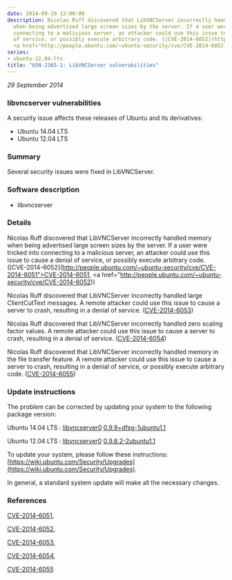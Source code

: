 ```yaml
---
date: 2014-09-29 12:00:00
description: Nicolas Ruff discovered that LibVNCServer incorrectly handled memory
  when being advertised large screen sizes by the server. If a user were tricked into
  connecting to a malicious server, an attacker could use this issue to cause a denial
  of service, or possibly execute arbitrary code. ([CVE-2014-6052](http://people.ubuntu.com/~ubuntu-security/cve/CVE-2014-6051">CVE-2014-6051</a>,
  <a href="http://people.ubuntu.com/~ubuntu-security/cve/CVE-2014-6052))
series:
- ubuntu-12.04-lts
title: "USN-2365-1: LibVNCServer vulnerabilities"
---
```


*29 September 2014*

### libvncserver vulnerabilities

A security issue affects these releases of Ubuntu and its derivatives:

* Ubuntu 14.04 LTS
* Ubuntu 12.04 LTS

### Summary

Several security issues were fixed in LibVNCServer. 

### Software description

* libvncserver 

### Details

Nicolas Ruff discovered that LibVNCServer incorrectly handled memory when being advertised large screen sizes by the server. If a user were tricked into connecting to a malicious server, an attacker could use this issue to cause a denial of service, or possibly execute arbitrary code. ([CVE-2014-6052](http://people.ubuntu.com/~ubuntu-security/cve/CVE-2014-6051">CVE-2014-6051</a>, <a href="http://people.ubuntu.com/~ubuntu-security/cve/CVE-2014-6052))

Nicolas Ruff discovered that LibVNCServer incorrectly handled large ClientCutText messages. A remote attacker could use this issue to cause a server to crash, resulting in a denial of service. ([CVE-2014-6053](http://people.ubuntu.com/~ubuntu-security/cve/CVE-2014-6053))

Nicolas Ruff discovered that LibVNCServer incorrectly handled zero scaling factor values. A remote attacker could use this issue to cause a server to crash, resulting in a denial of service. ([CVE-2014-6054](http://people.ubuntu.com/~ubuntu-security/cve/CVE-2014-6054))

Nicolas Ruff discovered that LibVNCServer incorrectly handled memory in the file transfer feature. A remote attacker could use this issue to cause a server to crash, resulting in a denial of service, or possibly execute arbitrary code. ([CVE-2014-6055](http://people.ubuntu.com/~ubuntu-security/cve/CVE-2014-6055)) 

### Update instructions

The problem can be corrected by updating your system to the following package version:

Ubuntu 14.04 LTS
 : [libvncserver0](https://launchpad.net/ubuntu/+source/libvncserver) <span> [0.9.9+dfsg-1ubuntu1.1](https://launchpad.net/ubuntu/+source/libvncserver/0.9.9+dfsg-1ubuntu1.1) </span> 

Ubuntu 12.04 LTS
 : [libvncserver0](https://launchpad.net/ubuntu/+source/libvncserver) <span> [0.9.8.2-2ubuntu1.1](https://launchpad.net/ubuntu/+source/libvncserver/0.9.8.2-2ubuntu1.1) </span> 

To update your system, please follow these instructions: [https://wiki.ubuntu.com/Security/Upgrades](https://wiki.ubuntu.com/Security/Upgrades).

In general, a standard system update will make all the necessary changes. 

### References

 
 [CVE-2014-6051](http://people.ubuntu.com/~ubuntu-security/cve/CVE-2014-6051), 

 [CVE-2014-6052](http://people.ubuntu.com/~ubuntu-security/cve/CVE-2014-6052), 

 [CVE-2014-6053](http://people.ubuntu.com/~ubuntu-security/cve/CVE-2014-6053), 

 [CVE-2014-6054](http://people.ubuntu.com/~ubuntu-security/cve/CVE-2014-6054), 

 [CVE-2014-6055](http://people.ubuntu.com/~ubuntu-security/cve/CVE-2014-6055)
